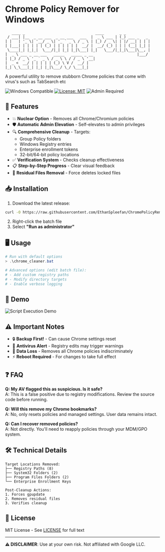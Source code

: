 # Chrome Policy Remover for Windows

```asciidoc
   ____ _                                ____       _ _            
 / ___| |__  _ __ ___  _ __ ___   ___  |  _ \ ___ | (_) ___ _   _ 
| |   | '_ \| '__/ _ \| '_ ` _ \ / _ \ | |_) / _ \| | |/ __| | | |
| |___| | | | | | (_) | | | | | |  __/ |  __/ (_) | | | (__| |_| |
 \____|_| |_|_|  \___/|_| |_| |_|\___| |_|   \___/|_|_|\___|\__, |
|  _ \ ___ _ __ ___   _____   _____ _ __                    |___/ 
| |_) / _ \ '_ ` _ \ / _ \ \ / / _ \ '__|                         
|  _ <  __/ | | | | | (_) \ V /  __/ |                            
|_| \_\___|_| |_| |_|\___/ \_/ \___|_|                                                
```

A powerful utility to remove stubborn Chrome policies that come with virus's such as TabSearch etc

![Windows Compatible](https://img.shields.io/badge/Windows-10%2F11-0078D6?logo=windows)
[![License: MIT](https://img.shields.io/badge/License-MIT-yellow.svg)](https://opensource.org/licenses/MIT)
![Admin Required](https://img.shields.io/badge/Admin%20Privileges-Required-red)

## 🚀 Features

- 💥 **Nuclear Option** - Removes all Chrome/Chromium policies
- 🛡️ **Automatic Admin Elevation** - Self-elevates to admin privileges
- 🔍 **Comprehensive Cleanup** - Targets:
  - Group Policy folders
  - Windows Registry entries
  - Enterprise enrollment tokens
  - 32-bit/64-bit policy locations
- ✅ **Verification System** - Checks cleanup effectiveness
- 📋 **Step-by-Step Progress** - Clear visual feedback
- 🧹 **Residual Files Removal** - Force deletes locked files

## 📥 Installation

1. Download the latest release:
```bash
curl -O https://raw.githubusercontent.com/EthanSpleefan/ChromePolicyRemover/main/chrome_cleaner.bat
```

2. Right-click the batch file  
3. Select **"Run as administrator"**

## 🖥️ Usage

```powershell
# Run with default options
> .\chrome_cleaner.bat

# Advanced options (edit batch file):
# - Add custom registry paths
# - Modify directory targets
# - Enable verbose logging
```

## 📸 Demo

![Script Execution Demo](https://via.placeholder.com/800x400.png?text=Script+Execution+Preview)

## ⚠️ Important Notes

- 🔒 **Backup First!** - Can cause Chrome settings reset
- 🛑 **Antivirus Alert** - Registry edits may trigger warnings
- 💾 **Data Loss** - Removes all Chrome policies indiscriminately
- ⚡ **Reboot Required** - For changes to take full effect

## ❓ FAQ

**Q: My AV flagged this as suspicious. Is it safe?**  
A: This is a false positive due to registry modifications. Review the source code before running.

**Q: Will this remove my Chrome bookmarks?**  
A: No, only resets policies and managed settings. User data remains intact.

**Q: Can I recover removed policies?**  
A: Not directly. You'll need to reapply policies through your MDM/GPO system.

## 🛠️ Technical Details

```text
Target Locations Removed:
├── Registry Paths (8)
├── System32 Folders (2)
├── Program Files Folders (2)
└── Enterprise Enrollment Keys

Post-Cleanup Actions:
1. Forces gpupdate
2. Removes residual files
3. Verifies cleanup
```

## 📄 License

MIT License - See [LICENSE](LICENSE) for full text

---

**⚠ DISCLAIMER**: Use at your own risk. Not affiliated with Google LLC.